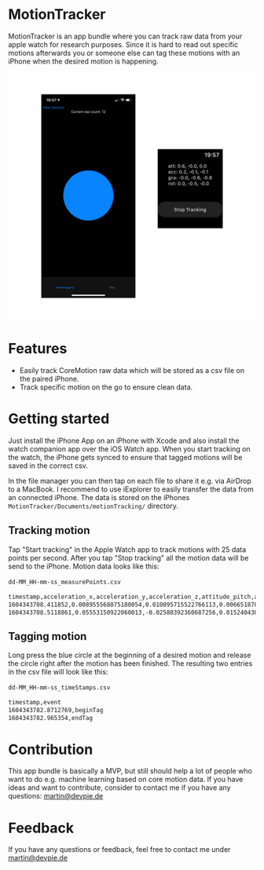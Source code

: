 # MotionTracker

MotionTracker is an app bundle where you can track raw data from your apple watch for research purposes. Since it is hard to read out specific motions afterwards you or someone else can tag these motions with an iPhone when the desired motion is happening. 

![App preview images](https://raw.githubusercontent.com/MartPiet/MotionTracker/main/Resources/appPreview.png)

# Features
- Easily track CoreMotion raw data which will be stored as a csv file on the paired iPhone.
- Track specific motion on the go to ensure clean data.

# Getting started

Just install the iPhone App on an iPhone with Xcode and also install the watch companion app over the iOS Watch app. When you start tracking on the watch, the iPhone gets synced to ensure that tagged motions will be saved in the correct csv. 

In the file manager you can then tap on each file to share it e.g. via AirDrop to a MacBook. I recommend to use iExplorer to easily transfer the data from an connected iPhone. The data is stored on the iPhones ```MotionTracker/Documents/motionTracking/``` directory.

## Tracking motion
Tap "Start tracking" in the Apple Watch app to track motions with 25 data points per second. After you tap "Stop tracking" all the motion data will be send to the iPhone. Motion data looks like this:

```dd-MM_HH-mm-ss_measurePoints.csv```
```csv
timestamp,acceleration_x,acceleration_y,acceleration_z,attitude_pitch,attitude_roll,attitude_yaw,gravity_x,gravity_y,gravity_z,rotation_x,rotation_y,rotation_z
1604343708.411852,0.008955568075180054,0.010095715522766113,0.006651878356933594,0.8483728213445231,0.15813896202164363,-0.07112596823828855,0.10412696748971939,-0.7502055168151855,-0.6529543399810791,-0.026195568963885307,-0.03591288626194,-0.03373078256845474
1604343708.5118861,0.05553150922060013,-0.02580392360687256,0.01524043083190918,0.8561212774376936,0.16072815786246814,-0.06648994440755332,0.10488379001617432,-0.7553062438964844,-0.6469249725341797,-0.3347782492637634,-0.04193262755870819,0.08857255429029465
```

## Tagging motion
Long press the blue circle at the beginning of a desired motion and release the circle right after the motion has been finished. The resulting two entries in the csv file will look like this:

```dd-MM_HH-mm-ss_timeStamps.csv```
```csv
timestamp,event
1604343782.8712769,beginTag
1604343782.965354,endTag
```

# Contribution

This app bundle is basically a MVP, but still should help a lot of people who want to do e.g. machine learning based on core motion data. If you have ideas and want to contribute, consider to contact me if you have any questions: martin@devpie.de

# Feedback

If you have any questions or feedback, feel free to contact me under martin@devpie.de
